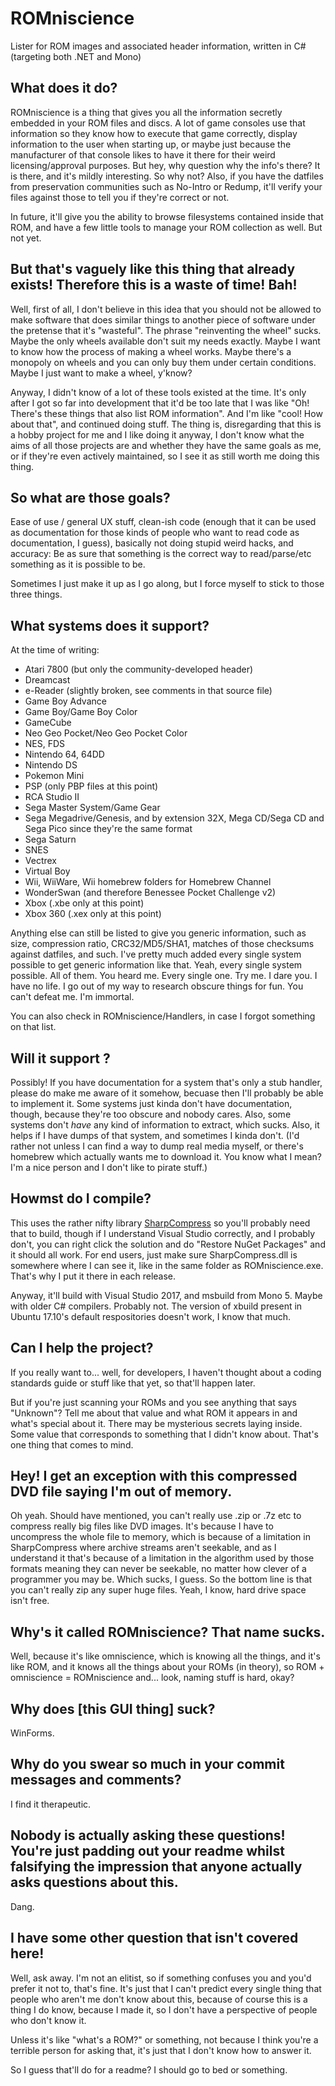 # ROMniscience
Lister for ROM images and associated header information, written in C# (targeting both .NET and Mono)

## What does it do?
ROMniscience is a thing that gives you all the information secretly embedded in your ROM files and discs. A lot of game consoles use that information so they know how to execute that game correctly, display information to the user when starting up, or maybe just because the manufacturer of that console likes to have it there for their weird licensing/approval purposes. But hey, why question why the info's there? It is there, and it's mildly interesting. So why not? Also, if you have the datfiles from preservation communities such as No-Intro or Redump, it'll verify your files against those to tell you if they're correct or not.

In future, it'll give you the ability to browse filesystems contained inside that ROM, and have a few little tools to manage your ROM collection as well. But not yet.

## But that's vaguely like this thing that already exists! Therefore this is a waste of time! Bah!
Well, first of all, I don't believe in this idea that you should not be allowed to make software that does similar things to another piece of software under the pretense that it's "wasteful". The phrase "reinventing the wheel" sucks. Maybe the only wheels available don't suit my needs exactly. Maybe I want to know how the process of making a wheel works. Maybe there's a monopoly on wheels and you can only buy them under certain conditions. Maybe I just want to make a wheel, y'know?  

Anyway, I didn't know of a lot of these tools existed at the time. It's only after I got so far into development that it'd be too late that I was like "Oh! There's these things that also list ROM information". And I'm like "cool! How about that", and continued doing stuff. The thing is, disregarding that this is a hobby project for me and I like doing it anyway, I don't know what the aims of all those projects are and whether they have the same goals as me, or if they're even actively maintained, so I see it as still worth me doing this thing.  

## So what are those goals?
Ease of use / general UX stuff, clean-ish code (enough that it can be used as documentation for those kinds of people who want to read code as documentation, I guess), basically not doing stupid weird hacks, and accuracy: Be as sure that something is the correct way to read/parse/etc something as it is possible to be.  

Sometimes I just make it up as I go along, but I force myself to stick to those three things.

## What systems does it support?
At the time of writing:  

  - Atari 7800 (but only the community-developed header)
  - Dreamcast
  - e-Reader (slightly broken, see comments in that source file)
  - Game Boy Advance  
  - Game Boy/Game Boy Color  
  - GameCube
  - Neo Geo Pocket/Neo Geo Pocket Color  
  - NES, FDS  
  - Nintendo 64, 64DD
  - Nintendo DS  
  - Pokemon Mini  
  - PSP (only PBP files at this point)
  - RCA Studio II
  - Sega Master System/Game Gear  
  - Sega Megadrive/Genesis, and by extension 32X, Mega CD/Sega CD and Sega Pico since they're the same format  
  - Sega Saturn
  - SNES  
  - Vectrex  
  - Virtual Boy
  - Wii, WiiWare, Wii homebrew folders for Homebrew Channel
  - WonderSwan (and therefore Benessee Pocket Challenge v2)
  - Xbox (.xbe only at this point)
  - Xbox 360 (.xex only at this point)

  Anything else can still be listed to give you generic information, such as size, compression ratio, CRC32/MD5/SHA1, matches of those checksums against datfiles, and such. I've pretty much added every single system possible to get generic information like that. Yeah, every single system possible. All of them. You heard me. Every single one. Try me. I dare you. I have no life. I go out of my way to research obscure things for fun. You can't defeat me. I'm immortal.  

  You can also check in ROMniscience/Handlers, in case I forgot something on that list.


## Will it support <system>?
Possibly! If you have documentation for a system that's only a stub handler, please do make me aware of it somehow, becuase then I'll probably be able to implement it. Some systems just kinda don't have documentation, though, because they're too obscure and nobody cares. Also, some systems don't _have_ any kind of information to extract, which sucks. Also, it helps if I have dumps of that system, and sometimes I kinda don't. (I'd rather not unless I can find a way to dump real media myself, or there's homebrew which actually wants me to download it. You know what I mean? I'm a nice person and I don't like to pirate stuff.)

## Howmst do I compile?
This uses the rather nifty library [SharpCompress](https://github.com/adamhathcock/sharpcompress) so you'll probably need that to build, though if I understand Visual Studio correctly, and I probably don't, you can right click the solution and do "Restore NuGet Packages" and it should all work. For end users, just make sure SharpCompress.dll is somewhere where I can see it, like in the same folder as ROMniscience.exe. That's why I put it there in each release.  

Anyway, it'll build with Visual Studio 2017, and msbuild from Mono 5. Maybe with older C# compilers. Probably not. The version of xbuild present in Ubuntu 17.10's default respositories doesn't work, I know that much. 

## Can I help the project?
If you really want to... well, for developers, I haven't thought about a coding standards guide or stuff like that yet, so that'll happen later.  

But if you're just scanning your ROMs and you see anything that says "Unknown"? Tell me about that value and what ROM it appears in and what's special about it. There may be mysterious secrets laying inside. Some value that corresponds to something that I didn't know about. That's one thing that comes to mind.  

## Hey! I get an exception with this compressed DVD file saying I'm out of memory.
Oh yeah. Should have mentioned, you can't really use .zip or .7z etc to compress really big files like DVD images. It's because I have to uncompress the whole file to memory, which is because of a limitation in SharpCompress where archive streams aren't seekable, and as I understand it that's because of a limitation in the algorithm used by those formats meaning they can never be seekable, no matter how clever of a programmer you may be. Which sucks, I guess. So the bottom line is that you can't really zip any super huge files. Yeah, I know, hard drive space isn't free.  


## Why's it called ROMniscience? That name sucks.
Well, because it's like omniscience, which is knowing all the things, and it's like ROM, and it knows all the things about your ROMs (in theory), so ROM + omniscience = ROMniscience and... look, naming stuff is hard, okay?  

## Why does [this GUI thing] suck?  
WinForms.  

## Why do you swear so much in your commit messages and comments?
I find it therapeutic.

## Nobody is actually asking these questions! You're just padding out your readme whilst falsifying the impression that anyone actually asks questions about this.  
Dang.  

## I have some other question that isn't covered here!
Well, ask away. I'm not an elitist, so if something confuses you and you'd prefer it not to, that's fine. It's just that I can't predict every single thing that people who aren't me don't know about this, because of course this is a thing I do know, because I made it, so I don't have a perspective of people who don't know it.  

Unless it's like "what's a ROM?" or something, not because I think you're a terrible person for asking that, it's just that I don't know how to answer it.

So I guess that'll do for a readme? I should go to bed or something.